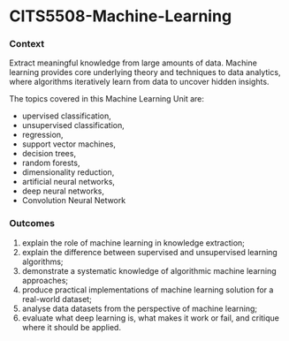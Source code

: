 # CITS5508-Machine-Learning

### Context 

Extract meaningful knowledge from large amounts of data. Machine learning provides core underlying theory and techniques to data analytics, where algorithms iteratively learn from data to uncover hidden insights. 

The topics covered in this Machine Learning Unit are:
- upervised classification, 
- unsupervised classification, 
- regression, 
- support vector machines, 
- decision trees, 
- random forests, 
- dimensionality reduction, 
- artificial neural networks, 
- deep neural networks, 
- Convolution Neural Network 

### Outcomes 
1. explain the role of machine learning in knowledge extraction; 
2. explain the difference between supervised and unsupervised learning algorithms; 
3. demonstrate a systematic knowledge of algorithmic machine learning approaches; 
4. produce practical implementations of machine learning solution for a real-world dataset; 
5. analyse data datasets from the perspective of machine learning;
6. evaluate what deep learning is, what makes it work or fail, and critique where it should be applied.
